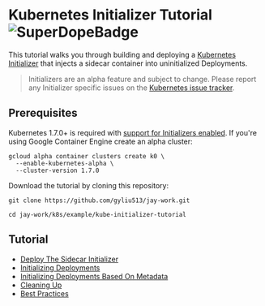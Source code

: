 # Kubernetes Initializer Tutorial ![SuperDopeBadge](https://img.shields.io/badge/Hightower-super%20dope-b9f2ff.svg)

This tutorial walks you through building and deploying a [Kubernetes Initializer](https://kubernetes.io/docs/admin/extensible-admission-controllers/#what-are-initializers) that injects a sidecar container into uninitialized Deployments. 

> Initializers are an alpha feature and subject to change. Please report any Initializer specific issues on the [Kubernetes issue tracker](https://github.com/kubernetes/kubernetes/issues).

## Prerequisites

Kubernetes 1.7.0+ is required with [support for Initializers enabled](https://kubernetes.io/docs/admin/extensible-admission-controllers/#enable-initializers-alpha-feature). If you're using Google Container Engine create an alpha cluster:

```
gcloud alpha container clusters create k0 \
  --enable-kubernetes-alpha \
  --cluster-version 1.7.0
```

Download the tutorial by cloning this repository:

```
git clone https://github.com/gyliu513/jay-work.git
```

```
cd jay-work/k8s/example/kube-initializer-tutorial
```

## Tutorial

* [Deploy The Sidecar Initializer](docs/deploy-sidecar-initializer.md)
* [Initializing Deployments](docs/initializing-deployments.md)
* [Initializing Deployments Based On Metadata](docs/initializing-deployments-based-on-metadata.md)
* [Cleaning Up](docs/cleanup.md)
* [Best Practices](docs/best-practices.md)
